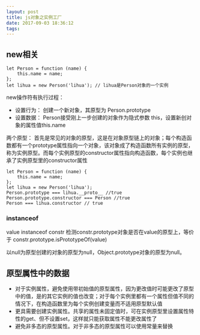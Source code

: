 ```yaml
---
layout: post
title: js对象之实例工厂
date: 2017-09-03 18:36:12
tags:
---
```

## new相关
```
let Person = function (name) {
    this.name = name;
};
let lihua = new Person('lihua'); // lihua是Person对象的一个实例
```
new操作符有执行过程：
+ 设置行为： 创建一个新对象，其原型为 Person.prototype
+ 设置数据： Person接受刚上一步创建的对象作为隐式参数 this，设置新创对象的属性值this.name

两个原型： 首先是常见的对象的原型，这是在对象原型链上的对象；每个构造函数都有一个prototype属性指向一个对象，该对象成了构造函数所有实例的原型，称为实例原型。而每个实例原型的constructor属性指向构造函数，每个实例也继承了实例原型里的constructor属性
```
let Person = function (name) {
    this.name = name;
};
let lihua = new Person('lihua');
Person.prototype === lihua.__proto__ //true
Person.prototype.constructor === Person //true 
Person === lihua.constructor // true
```

### instanceof
value instanceof constr  检测constr.prototype对象是否在value的原型上，等价于 constr.prototype.isPrototypeOf(value)

以null为原型创建的对象的原型为null，Object.prototype对象的原型为null。

## 原型属性中的数据
+ 对于实例属性，避免使用带初始值的原型属性，因为更改值时可能更改了原型中的值，是的其它实例的值也改变；对于每个实例里都有一个属性但值不同的情况下，在构造函数里为每个实例创建变量而不适用原型默认值
+ 更具需要创建实例属性。共享的属性未固定值时，可在实例原型里设置属性特性的get、但不设置set，这样就只能获取属性不能更改属性了
+ 避免非多态的原型属性。对于非多态的原型属性可以使用常量来替换
